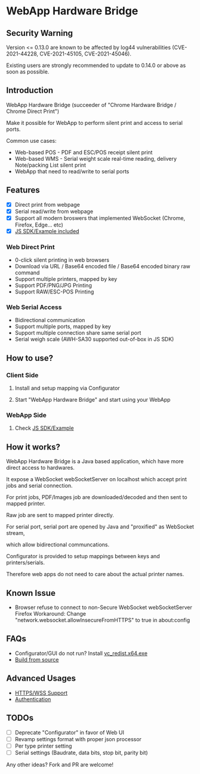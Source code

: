 # WebApp Hardware Bridge

## Security Warning

Version <= 0.13.0 are known to be affected by log44 vulnerabilities (CVE-2021-44228, CVE-2021-45105, CVE-2021-45046).

Existing users are strongly recommended to update to 0.14.0 or above as soon as possible.

## Introduction

WebApp Hardware Bridge (succeeder of "Chrome Hardware Bridge / Chrome Direct Print")

Make it possible for WebApp to perform silent print and access to serial ports.

Common use cases:
- Web-based POS - PDF and ESC/POS receipt silent print
- Web-based WMS - Serial weight scale real-time reading, delivery Note/packing List silent print
- WebApp that need to read/write to serial ports

## Features

- [x] Direct print from webpage
- [x] Serial read/write from webpage
- [x] Support all modern broswers that implemented WebSocket (Chrome, Firefox, Edge... etc)
- [x] [JS SDK/Example included](demo)

### Web Direct Print
- 0-click silent printing in web browsers
- Download via URL / Base64 encoded file / Base64 encoded binary raw command
- Support multiple printers, mapped by key
- Support PDF/PNG/JPG Printing
- Support RAW/ESC-POS Printing

### Web Serial Access
- Bidirectional communication
- Support multiple ports, mapped by key
- Support multiple connection share same serial port
- Serial weigh scale (AWH-SA30 supported out-of-box in JS SDK)

## How to use?

### Client Side

1. Install and setup mapping via Configurator

2. Start "WebApp Hardware Bridge" and start using your WebApp

### WebApp Side

1. Check [JS SDK/Example](demo)

## How it works?

WebApp Hardware Bridge is a Java based application, which have more direct access to hardwares.

It expose a WebSocket webSocketServer on localhost which accept print jobs and serial connection.


For print jobs, PDF/Images job are downloaded/decoded and then sent to mapped printer.

Raw job are sent to mapped printer directly.


For serial port, serial port are opened by Java and "proxified" as WebSocket stream,

which allow bidirectional communcations.


Configurator is provided to setup mappings between keys and printers/serials.

Therefore web apps do not need to care about the actual printer names.

## Known Issue

- Browser refuse to connect to non-Secure WebSocket webSocketServer
  Firefox Workaround: Change "network.websocket.allowInsecureFromHTTPS" to true in about:config

## FAQs

- Configurator/GUI do not run? Install [vc_redist.x64.exe](
https://www.microsoft.com/en-US/download/details.aspx?id=48145)
- [Build from source](../../wiki/Build-from-source)

## Advanced Usages

- [HTTPS/WSS Support](../../wiki/HTTPS-WSS-Support)
- [Authentication](../../wiki/Authentication)

## TODOs
- [ ] Deprecate "Configurator" in favor of Web UI
- [ ] Revamp settings format with proper json processor
- [ ] Per type printer setting
- [ ] Serial settings (Baudrate, data bits, stop bit, parity bit)

Any other ideas? Fork and PR are welcome!
